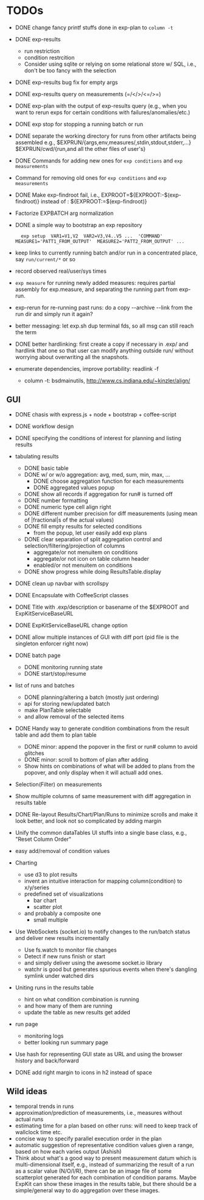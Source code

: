 # TODOs
* DONE change fancy printf stuffs done in exp-plan to `column -t`
* DONE exp-results
    * run restriction
    * condition restrcition
    * Consider using sqlite or relying on some relational store w/ SQL, i.e., don't be too fancy with the selection
* DONE exp-results bug fix for empty args
* DONE exp-results query on measurements (=/</>/<=/>=)
* DONE exp-plan with the output of exp-results query (e.g., when you want to rerun exps for certain conditions with failures/anomalies/etc.)
* DONE exp stop for stopping a running batch or run

* DONE separate the working directory for runs from other artifacts being assembled
    e.g., $EXPRUN/{args,env,measures/,stdin,stdout,stderr,...} $EXPRUN/cwd/{run,and all the other files of user's}

* DONE Commands for adding new ones for `exp conditions` and `exp measurements`
* Command for removing old ones for `exp conditions` and `exp measurements`

* DONE Make exp-findroot fail, i.e., EXPROOT=${EXPROOT:-$(exp-findroot)} instead of : ${EXPROOT:=$(exp-findroot)}
* Factorize EXPBATCH arg normalization

* DONE a simple way to bootstrap an exp repository

        exp setup  VAR1=V1,V2  VAR2=V3,V4..V5 ...  'COMMAND'  MEASURE1='PATT1_FROM_OUTPUT'  MEASURE2='PATT2_FROM_OUTPUT' ...

* keep links to currently running batch and/or run in a concentrated place, say `run/current/*` or so
* record observed real/user/sys times

* `exp measure` for running newly added measures: requires partial assembly for exp.measure, and separating the running part from exp-run.
* exp-rerun for re-running past runs: do a copy --archive --link from the run dir and simply run it again?

* better messaging: let exp.sh dup terminal fds, so all msg can still reach the term

* DONE better hardlinking: first create a copy if necessary in .exp/ and hardlink that one so that user can modify anything outside run/ without worrying about overwriting all the snapshots.

* enumerate dependencies, improve portability: readlink -f
    * column -t: bsdmainutils, http://www.cs.indiana.edu/~kinzler/align/

## GUI
* DONE chasis with express.js + node + bootstrap + coffee-script
* DONE workflow design

* DONE specifying the conditions of interest for planning and listing results
* tabulating results
    * DONE basic table
    * DONE w/ or w/o aggregation: avg, med, sum, min, max, ...
        * DONE choose aggregation function for each measurements
        * DONE aggregated values popup
    * DONE show all records if aggregation for run# is turned off
    * DONE number formatting
    * DONE numeric type cell align right
    * DONE different number precision for diff measurements (using mean of |fractional|s of the actual values)
    * DONE fill empty results for selected conditions
        * from the popup, let user easily add exp plans
    * DONE clear separation of split aggregation control and selection/filtering/projection of columns
        * aggregate/or not menuitem on conditions
        * aggregate/or not icon on table column header
        * enabled/or not menuitem on conditions
    * DONE show progress while doing ResultsTable.display
* DONE clean up navbar with scrollspy
* DONE Encapsulate with CoffeeScript classes

* DONE Title with .exp/description or basename of the $EXPROOT and ExpKitServiceBaseURL
* DONE ExpKitServiceBaseURL change option
* DONE allow multiple instances of GUI with diff port (pid file is the singleton enforcer right now)

* DONE batch page
    * DONE monitoring running state
    * DONE start/stop/resume

* list of runs and batches
    * DONE planning/altering a batch (mostly just ordering)
    * api for storing new/updated batch
    * make PlanTable selectable
    * and allow removal of the selected items

* DONE Handy way to generate condition combinations from the result table and add them to plan table
    * DONE minor: append the popover in the first or run# column to avoid glitches
    * DONE minor: scroll to bottom of plan after adding
    * Show hints on combinations of what will be added to plans from the
      popover, and only display when it will actuall add ones.

* Selection(Filter) on measurements
* Show multiple columns of same measurement with diff aggregation in results table

* DONE Re-layout Results/Chart/Plan/Runs to minimize scrolls and make it look
  better, and look not so complicated by adding margin

* Unify the common dataTables UI stuffs into a single base class, e.g., "Reset Column Order"

* easy add/removal of condition values

* Charting
    * use d3 to plot results
    * invent an intuitive interaction for mapping column(condition) to x/y/series
    * predefined set of visualizations
        * bar chart
        * scatter plot
    * and probably a composite one
        * small multiple

* Use WebSockets (socket.io) to notify changes to the run/batch status and deliver new results incrementally
    * Use fs.watch to monitor file changes
    * Detect if new runs finish or start
    * and simply deliver using the awesome socket.io library
    * watchr is good but generates spurious events when there's dangling symlink under watched dirs

* Uniting runs in the results table
    * hint on what condition combination is running
    * and how many of them are running
    * update the table as new results get added

* run page
    * monitoring logs
    * better looking run summary page

* Use hash for representing GUI state as URL and using the browser history and back/forward

* DONE add right margin to icons in h2 instead of space

## Wild ideas
* temporal trends in runs
* approximation/prediction of measurements, i.e., measures without actual runs
* estimating time for a plan based on other runs: will need to keep track of
  wallclock time etc.
* concise way to specify parallel execution order in the plan
* automatic suggestion of representative condition values given a range, based
  on how each varies output (Ashish)
* Think about what's a good way to present measurement datum which is
  multi-dimensional itself, e.g., instead of summarizing the result of a run as
  a scalar value (N/O/I/R), there can be an image file of some scatterplot
  generated for each combination of condition params.  Maybe ExpKit can show
  these images in the results table, but there should be a simple/general way
  to do aggregation over these images.

<!--
vim:undofile
map <D-CR>  <C-\><C-N>:!make -C ~/2012/Projects/ExpKit install PREFIX=~<CR>:!cd ~/2012/Study/Giraph-vs-Socialite/graph-benchmarks; exp gui stop; exp gui start &<CR>
-->
